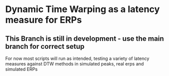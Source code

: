 # Dynamic Time Warping as a latency measure for ERPs
## This Branch is still in development - use the main branch for correct setup
For now most scripts will run as intended, testing a variety of latency measures against DTW methods in simulated peaks, real erps and simulated ERPs

